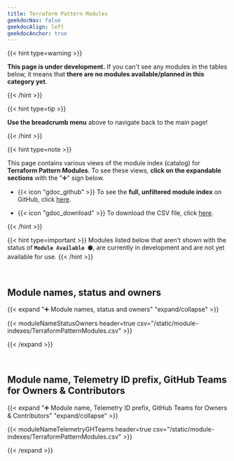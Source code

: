```yaml
---
title: Terraform Pattern Modules
geekdocNav: false
geekdocAlign: left
geekdocAnchor: true
---
```


{{< hint type=warning >}}

**This page is under development.** If you can't see any modules in the tables below, it means that **there are no modules available/planned in this category yet**.

{{< /hint >}}

{{< hint type=tip >}}

**Use the breadcrumb menu** above to navigate back to the main page!

{{< /hint >}}

{{< hint type=note >}}

This page contains various views of the module index (catalog) for **Terraform Pattern Modules**. To see these views, **click on the expandable sections** with the "➕" sign below.

- {{< icon "gdoc_github" >}} To see the **full, unfiltered module index** on GitHub, click [here](https://github.com/Azure/Azure-Verified-Modules/blob/main/docs/static/module-indexes/TerraformPatternModules.csv).

- {{< icon "gdoc_download" >}} To download the CSV file, click [here](/Azure-Verified-Modules/module-indexes/TerraformPatternModules.csv).

{{< /hint >}}

{{< hint type=important >}}
Modules listed below that aren't shown with the status of **`Module Available 🟢`**, are currently in development and are not yet available for use.
{{< /hint >}}

<br>

## Module names, status and owners

{{< expand "➕ Module names, status and owners" "expand/collapse" >}}

{{< moduleNameStatusOwners header=true csv="/static/module-indexes/TerraformPatternModules.csv" >}}

{{< /expand >}}

<br>

## Module name, Telemetry ID prefix, GitHub Teams for Owners & Contributors

{{< expand "➕ Module name, Telemetry ID prefix, GitHub Teams for Owners & Contributors" "expand/collapse" >}}

{{< moduleNameTelemetryGHTeams header=true csv="/static/module-indexes/TerraformPatternModules.csv" >}}

{{< /expand >}}
